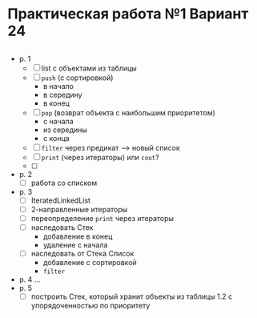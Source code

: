 # Практическая работа №1 Вариант 24
##

- p. 1
  - [ ] list с объектами из таблицы
  - [ ] `push` (с сортировкой)
    - в начало
    - в середину
    - в конец
  - [ ] `pop` (возврат объекта с наибольшим приоритетом)
    - с начала
    - из середины
    - с конца 
  - [ ] `filter` через предикат --> новый список
  - [ ] `print` (через итераторы) или `cout`?
  - [ ] 
- p. 2
  - [ ] работа со списком
- p. 3 
  - [ ] IteratedLinkedList
  - [ ] 2-направленные итераторы
  - [ ] переопределение `print` через итераторы
  - [ ] наследовать Стек
    - добавление в конец
    - удаление с начала
  - [ ] наследовать от Стека Список
    - добавление с сортировкой
    - `filter` 
- p. 4 ...
- p. 5 
  - [ ] построить Стек, который хранит объекты из таблицы 1.2 с упорядоченностью по приоритету